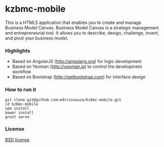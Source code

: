 kzbmc-mobile
=============================

This is a HTML5 application that enables you to create and manage Business Model Canvas.
Business Model Canvas is a strategic management and entrepreneurial tool. It allows you to describe, design, challenge, invent, and pivot your business model.

### Highlights

 * Based on AngularJS (http://angularjs.org) for logic development
 * Based on Yeoman (http://yeoman.io) to control the development workflow
 * Based on Bootstrap (http://getbootstrap.com) for interface design 

### How to run it
```
git clone git@github.com:m4rciosouza/kzbmc-mobile.git
cd kzbmc-mobile
npm install
bower install
grunt serve
```

### License

[BSD license](http://opensource.org/licenses/bsd-license.php)